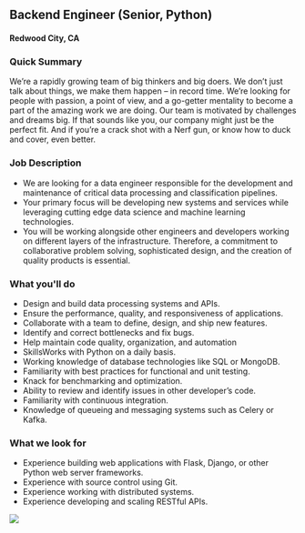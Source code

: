 ## Backend Engineer (Senior, Python)
#### Redwood City, CA

### Quick Summary
We’re a rapidly growing team of big thinkers and big doers. We don’t just talk about things, we make them happen – in record time. We’re looking for people with passion, a point of view, and a go-getter mentality to become a part of the amazing work we are doing. Our team is motivated by challenges and dreams big. If that sounds like you, our company might just be the perfect fit. And if you’re a crack shot with a Nerf gun, or know how to duck and cover, even better.

### Job Description
+  We are looking for a data engineer responsible for the development and maintenance of critical data processing and classification pipelines. 
+ Your primary focus will be developing new systems and services while leveraging cutting edge data science and machine learning technologies. 
+ You will be working alongside other engineers and developers working on different layers of the infrastructure. Therefore, a commitment to collaborative problem solving, sophisticated design, and the creation of quality products is essential.

### What you'll do
+ Design and build data processing systems and APIs.
+ Ensure the performance, quality, and responsiveness of applications.
+ Collaborate with a team to define, design, and ship new features.
+ Identify and correct bottlenecks and fix bugs.
+ Help maintain code quality, organization, and automation
+ SkillsWorks with Python on a daily basis.
+ Working knowledge of database technologies like SQL or MongoDB.
+ Familiarity with best practices for functional and unit testing.
+ Knack for benchmarking and optimization.
+ Ability to review and identify issues in other developer’s code.
+ Familiarity with continuous integration.
+ Knowledge of queueing and messaging systems such as Celery or Kafka.

### What we look for
+ Experience building web applications with Flask, Django, or other Python web server frameworks. 
+ Experience with source control using Git.
+ Experience working with distributed systems.
+ Experience developing and scaling RESTful APIs.


[<img src='https://dabuttonfactory.com/button.png?t=Apply&f=Calibri-Bold&ts=24&tc=fff&tshs=1&tshc=000&hp=20&vp=8&c=5&bgt=gradient&bgc=3d85c6&ebgc=073763'>](https://letsrockit.co/users/auth/github?job_id=qmfuam8-backend-engineer-senior-python)
